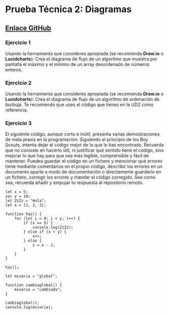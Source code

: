 # Prueba Técnica 2: Diagramas

## [Enlace GitHub](https://classroom.github.com/a/yA2fXOh4)

### Ejercicio 1 

Usando la herramienta que consideres apropiada (se recomienda **Draw.io** o **Lucidcharts**): Crea el diagrama de flujo de un algoritmo que muestra por pantalla el máximo y el mínimo de un array desordenado de números enteros.


### Ejercicio 2 

Usando la herramienta que consideres apropiada (se recomienda **Draw.io** o **Lucidcharts**): Crea el diagrama de flujo de un algoritmo de ordenación de burbuja. Te recomiendo que uses el código que tienes en la UD2 como referencia.


### Ejercicio 3

El siguiente código, aunque corto e inútil, presenta varias demostraciones de mala praxis en la programación. Siguiendo el principio de los Boy Scouts, intenta dejar el código mejor de lo que lo has encontrado. Recuerda que no consiste en hacerlo útil, ni justificar qué sentido tiene el código, sino mejorar lo que hay para que sea más legible, comprensible y fácil de mantener. Puedes guardar el código en un fichero y mencionar qué errores tiene mediante comentarios en el propio código, describir los errores en un documento aparte a modo de documentación o directamente guardarlo en un fichero, corregir los errores y mandar el código corregido. Sea como sea, recuerda añadir y empujar tu respuesta al repositorio remoto. 


```
let x = 5; 
var y = 10; 
let ZzZz = "Hola"; 
let a = [1, 2, 3]; 

function haz() {
    for (let i = 0; i < y; i++) {
        if (x == 5) {
            console.log(ZzZz);
        } else if (x > y) {
            x++;
        } else {
            x = x - 1;
        }
    }
}

haz();

let mivaria = "global";

function cambiaglobal() {
    mivaria = "cambiada";
}

cambiaglobal();
console.log(mivaria); 
```